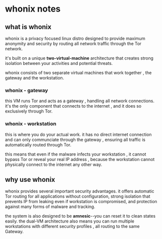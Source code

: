 # whonix notes

## what is whonix
whonix is a privacy focused linux distro designed to provide maximum anonymity and security by routing all network traffic through the Tor network.

it's built on a unique **two-virtual-machine** architecture that creates strong isolation between your activities and potential threats.

whonix consists of two separate virtual machines that work together , the gateway and the workstation.

### whonix - gateway
this VM runs Tor and acts as a gateway , handling all network connections. it's the only component that connects to the internet , and it does so exclusively through Tor.

### whonix - workstation
this is where you do your actual work. it has no direct internet connection and can only communciate through the gateway , ensuring all traffic is automatically routed through Tor.

this means that even if the malware infects your workstation , it cannot bypass Tor or reveal your real IP address , because the workstation cannot physically connect to the internet any other way.

## why use whonix
whonix provides several important security advantages. it offers automatic Tor routing for all applications without configuration, strong isolation that prevents IP from leaking even if workstation is compromised, and protection against many forms of malware and tracking.

the system is also designed to be **amnesic**--you can reset it to clean states easily. the dual-VM architecture also means you can run multiple workstations with different security profiles , all routing to the same Gateway.
